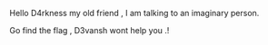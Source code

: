 Hello D4rkness my old friend , I am talking to an imaginary person. 

Go find the flag , D3vansh wont help you  .! 

